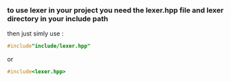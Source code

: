 ### to use lexer in your project you need the lexer.hpp file and lexer directory in your include path
then just simly use :
```cpp
#include"include/lexer.hpp"
```
or
```cpp
#include<lexer.hpp>
```
